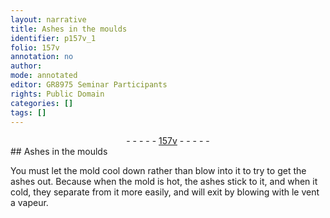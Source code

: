 ```yaml
---
layout: narrative
title: Ashes in the moulds
identifier: p157v_1
folio: 157v
annotation: no
author:
mode: annotated
editor: GR8975 Seminar Participants
rights: Public Domain
categories: []
tags: []
---
```


 <div class="folio" align="center">- - - - - <a href="http://gallica.bnf.fr/ark:/12148/btv1b10500001g/f320.image" target="_blank">157v</a> - - - - - </div> 
## Ashes in the moulds

 
You must let the mold cool down rather than blow into it to try to get the ashes out. Because when the mold is hot, the ashes stick to it, and when it cold, they separate from it more easily, and will exit by blowing with le vent a vapeur.
 